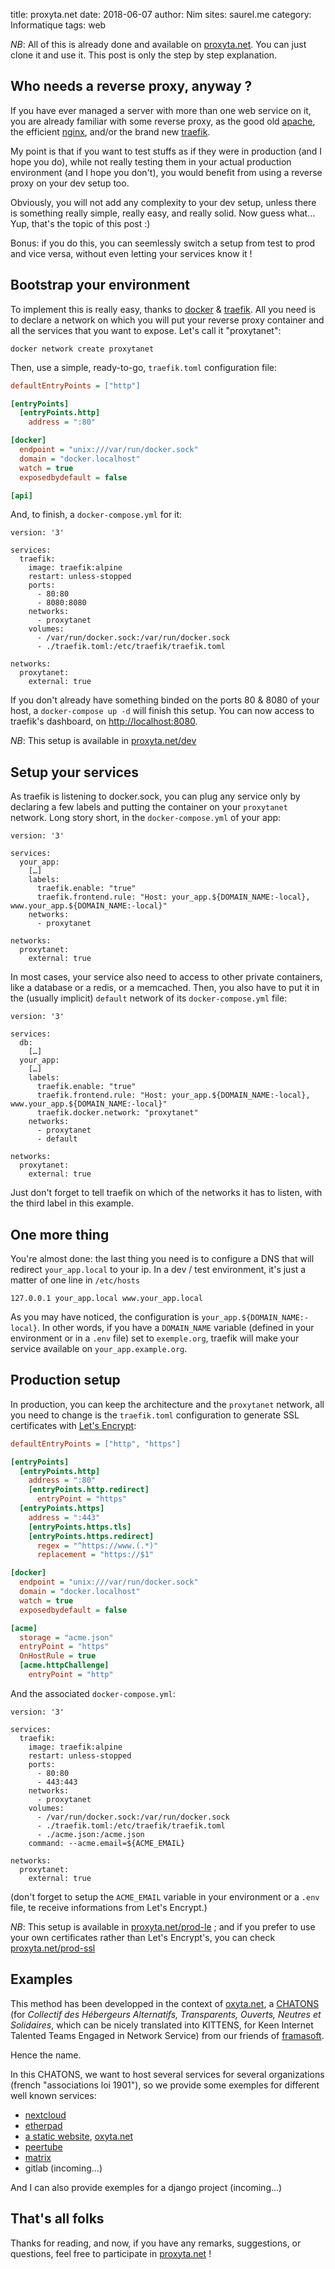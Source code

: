 title: proxyta.net
date: 2018-06-07
author: Nim
sites: saurel.me
category: Informatique
tags: web

*NB*: All of this is already done and available on [proxyta.net](http://proxyta.net). You can just clone it and use it. This post is only the step by step explanation.

## Who needs a reverse proxy, anyway ?

If you have ever managed a server with more than one web service on it, you are already familiar with some reverse proxy, as the good old [apache](https://httpd.apache.org/), the efficient [nginx](https://nginx.org/en/), and/or the brand new [traefik](https://traefik.io/).

My point is that if you want to test stuffs as if they were in production (and I hope you do), while not really testing them in your actual production environment (and I hope you don't), you would benefit from using a reverse proxy on your dev setup too.

Obviously, you will not add any complexity to your dev setup, unless there is something really simple, really easy, and really solid. Now guess what… Yup, that's the topic of this post :)

Bonus: if you do this, you can seemlessly switch a setup from test to prod and vice versa, without even letting your services know it !

## Bootstrap your environment

To implement this is really easy, thanks to [docker](https://www.docker.com/) & [traefik](https://traefik.io/). All you need is to declare a network on which you will put your reverse proxy container and all the services that you want to expose. Let's call it "proxytanet":

```
docker network create proxytanet
```

Then, use a simple, ready-to-go, `traefik.toml` configuration file:

``` ini
defaultEntryPoints = ["http"]

[entryPoints]
  [entryPoints.http]
    address = ":80"

[docker]
  endpoint = "unix:///var/run/docker.sock"
  domain = "docker.localhost"
  watch = true
  exposedbydefault = false

[api]
```

And, to finish, a `docker-compose.yml` for it:

```
version: '3'

services:
  traefik:
    image: traefik:alpine
    restart: unless-stopped
    ports:
      - 80:80
      - 8080:8080
    networks:
      - proxytanet
    volumes:
      - /var/run/docker.sock:/var/run/docker.sock
      - ./traefik.toml:/etc/traefik/traefik.toml

networks:
  proxytanet:
    external: true
```

If you don't already have something binded on the ports 80 & 8080 of your host, a `docker-compose up -d` will finish this setup. You can now access to traefik's dashboard, on [http://localhost:8080](http://localhost:8080).

*NB*: This setup is available in [proxyta.net/dev](http://proxyta.net/tree/master/dev)

## Setup your services

As traefik is listening to docker.sock, you can plug any service only by declaring a few labels and putting the container on your `proxytanet` network. Long story short, in the `docker-compose.yml` of your app:

```
version: '3'

services:
  your_app:
    […]
    labels:
      traefik.enable: "true"
      traefik.frontend.rule: "Host: your_app.${DOMAIN_NAME:-local}, www.your_app.${DOMAIN_NAME:-local}"
    networks:
      - proxytanet

networks:
  proxytanet:
    external: true
```

In most cases, your service also need to access to other private containers, like a database or a redis, or a memcached. Then, you also have to put it in the (usually implicit) `default` network of its `docker-compose.yml` file:

```
version: '3'

services:
  db:
    […]
  your_app:
    […]
    labels:
      traefik.enable: "true"
      traefik.frontend.rule: "Host: your_app.${DOMAIN_NAME:-local}, www.your_app.${DOMAIN_NAME:-local}"
      traefik.docker.network: "proxytanet"
    networks:
      - proxytanet
      - default

networks:
  proxytanet:
    external: true
```

Just don't forget to tell traefik on which of the networks it has to listen, with the third label in this example.

## One more thing

You're almost done: the last thing you need is to configure a DNS that will redirect `your_app.local` to your ip. In a dev / test environment, it's just a matter of one line in `/etc/hosts`

```
127.0.0.1 your_app.local www.your_app.local
```

As you may have noticed, the configuration is `your_app.${DOMAIN_NAME:-local}`. In other words, if you have a `DOMAIN_NAME` variable (defined in your environment or in a `.env` file) set to `exemple.org`, traefik will make your service available on `your_app.example.org`.

## Production setup

In production, you can keep the architecture and the `proxytanet` network, all you need to change is the `traefik.toml` configuration to generate SSL certificates with [Let's Encrypt](https://letsencrypt.org/):

``` ini
defaultEntryPoints = ["http", "https"]

[entryPoints]
  [entryPoints.http]
    address = ":80"
    [entryPoints.http.redirect]
      entryPoint = "https"
  [entryPoints.https]
    address = ":443"
    [entryPoints.https.tls]
    [entryPoints.https.redirect]
      regex = "^https://www.(.*)"
      replacement = "https://$1"

[docker]
  endpoint = "unix:///var/run/docker.sock"
  domain = "docker.localhost"
  watch = true
  exposedbydefault = false

[acme]
  storage = "acme.json"
  entryPoint = "https"
  OnHostRule = true
  [acme.httpChallenge]
    entryPoint = "http"
```

And the associated `docker-compose.yml`:

```
version: '3'

services:
  traefik:
    image: traefik:alpine
    restart: unless-stopped
    ports:
      - 80:80
      - 443:443
    networks:
      - proxytanet
    volumes:
      - /var/run/docker.sock:/var/run/docker.sock
      - ./traefik.toml:/etc/traefik/traefik.toml
      - ./acme.json:/acme.json
    command: --acme.email=${ACME_EMAIL}

networks:
  proxytanet:
    external: true
```

(don't forget to setup the `ACME_EMAIL` variable in your environment or a `.env` file, te receive informations from Let's Encrypt.)

*NB*: This setup is available in [proxyta.net/prod-le](http://proxyta.net/tree/master/prod-le) ; and if you prefer to use your own certificates rather than Let's Encrypt's, you can check [proxyta.net/prod-ssl](http://proxyta.net/tree/master/prod-ssl)

## Examples

This method has been developped in the context of [oxyta.net](https://oxyta.net), a [CHATONS](https://chatons.org/) (for *Collectif des Hébergeurs Alternatifs, Transparents, Ouverts, Neutres et Solidaires*, which can be nicely translated into KITTENS, for Keen Internet Talented Teams Engaged in Network Service) from our friends of [framasoft](https://framasoft.org/).

Hence the name.

In this CHATONS, we want to host several services for several organizations (french "associations loi 1901"), so we provide some exemples for different well known services:

- [nextcloud](https://framagit.org/altermediatic/docker-atelier/tree/master/cloud)
- [etherpad](https://framagit.org/altermediatic/docker-atelier/tree/master/pad)
- [a static website](https://framagit.org/altermediatic/docker-atelier/tree/master/homepage), [oxyta.net](https://oxyta.net)
- [peertube](https://framagit.org/altermediatic/docker-atelier/tree/master/peertube)
- [matrix](https://framagit.org/altermediatic/docker-atelier/tree/master/matrix)
- gitlab (incoming…)

And I can also provide exemples for a django project (incoming…)

## That's all folks

Thanks for reading, and now, if you have any remarks, suggestions, or questions, feel free to participate in [proxyta.net](http://proxyta.net) !
